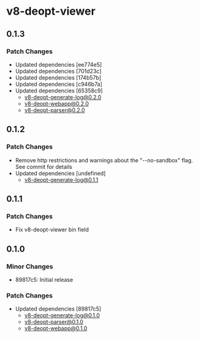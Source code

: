 # v8-deopt-viewer

## 0.1.3

### Patch Changes

- Updated dependencies [ee774e5]
- Updated dependencies [701d23c]
- Updated dependencies [174b57b]
- Updated dependencies [c946b7a]
- Updated dependencies [65358c9]
  - v8-deopt-generate-log@0.2.0
  - v8-deopt-webapp@0.2.0
  - v8-deopt-parser@0.2.0

## 0.1.2

### Patch Changes

- Remove http restrictions and warnings about the "--no-sandbox" flag. See commit for details
- Updated dependencies [undefined]
  - v8-deopt-generate-log@0.1.1

## 0.1.1

### Patch Changes

- Fix v8-deopt-viewer bin field

## 0.1.0

### Minor Changes

- 89817c5: Initial release

### Patch Changes

- Updated dependencies [89817c5]
  - v8-deopt-generate-log@0.1.0
  - v8-deopt-parser@0.1.0
  - v8-deopt-webapp@0.1.0
